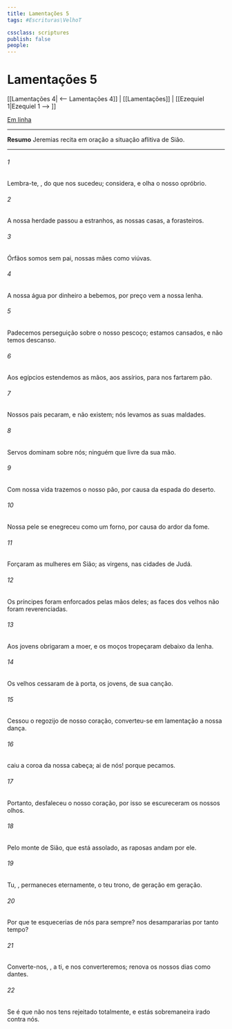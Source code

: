 ```yaml
---
title: Lamentações 5
tags: #Escrituras\VelhoT

cssclass: scriptures
publish: false
people:
---
```


# Lamentações 5
[[Lamentações 4| <-- Lamentações 4]] | [[Lamentações]] | [[Ezequiel 1|Ezequiel 1 --> ]]

[Em linha](https://churchofjesuschrist.org/study/scriptures/ot/lam/5?lang=por)

---
__Resumo__
Jeremias recita em oração a situação aflitiva de Sião.

---
###### 1 
Lembra-te, , do que nos sucedeu; considera, e olha o nosso opróbrio.

###### 2 
A nossa herdade passou a estranhos,  as nossas casas, a forasteiros.

###### 3 
Órfãos somos sem pai, nossas mães  como viúvas.

###### 4 
A nossa água por dinheiro a bebemos, por preço vem a nossa lenha.

###### 5 
Padecemos perseguição sobre o nosso pescoço; estamos cansados, e não temos descanso.

###### 6 
Aos egípcios estendemos as mãos,  aos assírios, para nos fartarem  pão.

###### 7 
Nossos pais pecaram, e  não existem; nós levamos as suas maldades.

###### 8 
Servos dominam sobre nós; ninguém  que  livre da sua mão.

###### 9 
Com  nossa vida trazemos o nosso pão, por causa da espada do deserto.

###### 10 
Nossa pele se enegreceu como um forno, por causa do ardor da fome.

###### 11 
Forçaram as mulheres em Sião; as virgens, nas cidades de Judá.

###### 12 
Os príncipes foram enforcados pelas mãos deles; as faces dos velhos não foram reverenciadas.

###### 13 
Aos jovens obrigaram a moer, e os moços tropeçaram debaixo da lenha.

###### 14 
Os velhos cessaram de  à porta, os jovens, de sua canção.

###### 15 
Cessou o regozijo de nosso coração, converteu-se em lamentação a nossa dança.

###### 16 
 caiu a coroa da nossa cabeça; ai de nós! porque pecamos.

###### 17 
Portanto, desfaleceu o nosso coração, por isso se escureceram os nossos olhos.

###### 18 
Pelo monte de Sião, que está assolado, as raposas andam por ele.

###### 19 
Tu, , permaneces eternamente,  o teu trono, de geração em geração.

###### 20 
Por que te esquecerias de nós para sempre?  nos desampararias por tanto tempo?

###### 21 
Converte-nos, , a ti, e nos converteremos; renova os nossos dias como dantes.

###### 22 
Se é que não nos tens rejeitado totalmente, e estás sobremaneira irado contra nós.

